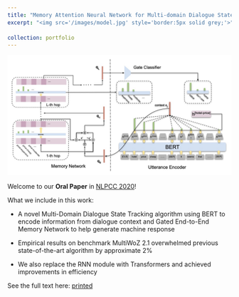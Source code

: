 ```yaml
---
title: "Memory Attention Neural Network for Multi-domain Dialogue State Tracking"
excerpt: "<img src='/images/model.jpg' style='border:5px solid grey;'>"

collection: portfolio
---
```


<!-- This is an item in your portfolio. It can be have images or nice text. If you name the file .md, it will be parsed as markdown. If you name the file .html, it will be parsed as HTML.  -->

<img src='/images/model.jpg'>

Welcome to our <b>Oral Paper</b> in [NLPCC 2020](http://tcci.ccf.org.cn/conference/2020/)!

What we include in this work:

+ A novel Multi-Domain Dialogue State Tracking algorithm using BERT to encode information from dialogue context and Gated End-to-End Memory Network to help generate machine response

+ Empirical results on benchmark MultiWoZ 2.1 overwhelmed previous state-of-the-art algorithm by approximate 2%

+ We also replace the RNN module with Transformers and achieved improvements in efficiency

See the full text here: [printed](https://link.springer.com/chapter/10.1007/978-3-030-60450-9_4)